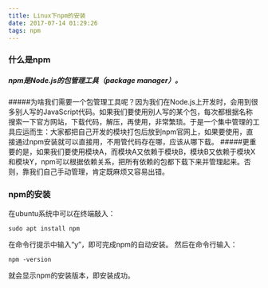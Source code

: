 ```yaml
---
title: Linux下npm的安装
date: 2017-07-14 01:29:26
tags: npm
---
```

### 什么是npm
#####  npm是Node.js的包管理工具（package manager）。
#####为啥我们需要一个包管理工具呢？因为我们在Node.js上开发时，会用到很多别人写的JavaScript代码。如果我们要使用别人写的某个包，每次都根据名称搜索一下官方网站，下载代码，解压，再使用，非常繁琐。于是一个集中管理的工具应运而生：大家都把自己开发的模块打包后放到npm官网上，如果要使用，直接通过npm安装就可以直接用，不用管代码存在哪，应该从哪下载。
#####更重要的是，如果我们要使用模块A，而模块A又依赖于模块B，模块B又依赖于模块X和模块Y，npm可以根据依赖关系，把所有依赖的包都下载下来并管理起来。否则，靠我们自己手动管理，肯定既麻烦又容易出错。

### npm的安装
在ubuntu系统中可以在终端敲入：
```
sudo apt install npm
```
在命令行提示中输入“y”，即可完成npm的自动安装。
然后在命令行输入：
```
npm -version
```
就会显示npm的安装版本，即安装成功。
